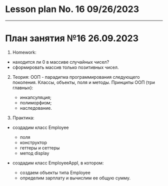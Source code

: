 # Lesson plan No. 16 09/26/2023



___________________________________________

# План занятия №16 26.09.2023

1. Homework:
- находится ли 0 в массиве случайных чисел?
- сформировать массив только позитивных чисел.

2. Теория:
   ООП - парадигма программирования следующего поколения.
   Классы, объекты, поля и методы. 
   Принципы ООП (три главных):
   - инкапсуляция;
   - полиморфизм;
   - наследование.

3. Практика:

- создадим класс Employee 
   - поля
   - конструктор 
   - геттеры и сеттеры
   - метод display 

- создадим класс EmployeeAppl, в котором:
   - создаем объекты типа Employee
   - определим зарплату и вычислим ее общую сумму.






